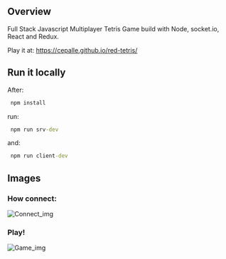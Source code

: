 ## Overview

Full Stack Javascript Multiplayer Tetris Game build with Node, socket.io, React and Redux.

Play it at: https://cepalle.github.io/red-tetris/

## Run it locally

After:
````cmd
 npm install
````
run:
````cmd
 npm run srv-dev
````
and:
````cmd
 npm run client-dev
````

## Images

### How connect:

![Connect_img](https://github.com/cepalle/red-tetris/blob/master/assets/connect_img.png)

### Play!

![Game_img](https://github.com/cepalle/red-tetris/blob/master/assets/game_img.png)
